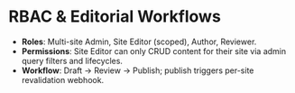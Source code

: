 # RBAC & Editorial Workflows

- **Roles**: Multi-site Admin, Site Editor (scoped), Author, Reviewer.
- **Permissions**: Site Editor can only CRUD content for their site via admin query filters and lifecycles.
- **Workflow**: Draft → Review → Publish; publish triggers per-site revalidation webhook.
